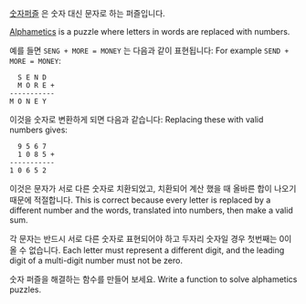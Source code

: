[숫자퍼즐](https://en.wikipedia.org/wiki/Alphametics) 은 숫자 대신 문자로 하는 퍼즐입니다.

[Alphametics](https://en.wikipedia.org/wiki/Alphametics) is a puzzle where
letters in words are replaced with numbers.

예를 들면 `SENG + MORE = MONEY` 는 다음과 같이 표현됩니다:
For example `SEND + MORE = MONEY`:

```
  S E N D
  M O R E +
-----------
M O N E Y
```

이것을 숫자로 변환하게 되면 다음과 같습니다:
Replacing these with valid numbers gives:

```
  9 5 6 7
  1 0 8 5 +
-----------
1 0 6 5 2
```

이것은 문자가 서로 다른 숫자로 치환되었고, 치환되어 계산 했을 때 올바른 합이 나오기 때문에
적절합니다.
This is correct because every letter is replaced by a different number and the
words, translated into numbers, then make a valid sum.

각 문자는 반드시 서로 다른 숫자로 표현되어야 하고 두자리 숫자일 경우 첫번째는 0이 올 수 없습니다.
Each letter must represent a different digit, and the leading digit of
a multi-digit number must not be zero.

숫자 퍼즐을 해결하는 함수를 만들어 보세요.
Write a function to solve alphametics puzzles.
